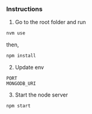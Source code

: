 ### Instructions

1. Go to the root folder and run

```bash
nvm use
```
then,

```bash
npm install
```

2. Update env

```.env
PORT
MONGODB_URI
```

3. Start the node server

```bash
npm start
```

